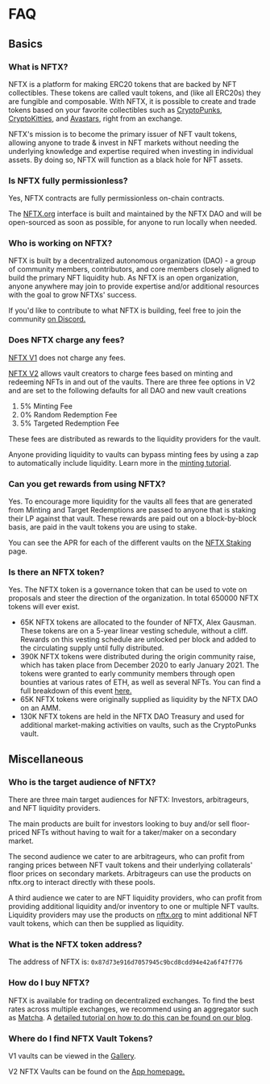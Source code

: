 # FAQ

## Basics

### What is NFTX?

NFTX is a platform for making ERC20 tokens that are backed by NFT collectibles. These tokens are called vault tokens, and \(like all ERC20s\) they are fungible and composable. With NFTX, it is possible to create and trade tokens based on your favorite collectibles such as [CryptoPunks](https://www.larvalabs.com/cryptopunks), [CryptoKitties](https://www.cryptokitties.co/), and [Avastars](https://avastars.io/), right from an exchange.

NFTX's mission is to become the primary issuer of NFT vault tokens, allowing anyone to trade & invest in NFT markets without needing the underlying knowledge and expertise required when investing in individual assets. By doing so, NFTX will function as a black hole for NFT assets.

### Is NFTX fully permissionless?

Yes, NFTX contracts are fully permissionless on-chain contracts.

The [NFTX.org](https://nftx.org) interface is built and maintained by the NFTX DAO and will be open-sourced as soon as possible, for anyone to run locally when needed.

### Who is working on NFTX?

NFTX is built by a decentralized autonomous organization \(DAO\) - a group of community members, contributors, and core members closely aligned to build the primary NFT liquidity hub. As NFTX is an open organization, anyone anywhere may join to provide expertise and/or additional resources with the goal to grow NFTXs' success.

If you'd like to contribute to what NFTX is building, feel free to join the community [on Discord.](https://discord.gg/xcJkxMXSR8)

### Does NFTX charge any fees?

[NFTX V1](https://v1.nftx.org) does not charge any fees.

[NFTX V2](https://app.nftx.org) allows vault creators to charge fees based on minting and redeeming NFTs in and out of the vaults. There are three fee options in V2 and are set to the following defaults for all DAO and new vault creations

1. 5% Minting Fee 
2. 0% Random Redemption Fee
3. 5% Targeted Redemption Fee

These fees are distributed as rewards to the liquidity providers for the vault.

Anyone providing liquidity to vaults can bypass minting fees by using a zap to automatically include liquidity. Learn more in the [minting tutorial](tutorials/minting.md).

### Can you get rewards from using NFTX?

Yes. To encourage more liquidity for the vaults all fees that are generated from Minting and Target Redemptions are passed to anyone that is staking their LP against that vault. These rewards are paid out on a block-by-block basis, are paid in the vault tokens you are using to stake.

You can see the APR for each of the different vaults on the [NFTX Staking](https://app.nftx.org/staking/) page.

### Is there an NFTX token?

Yes. The NFTX token is a governance token that can be used to vote on proposals and steer the direction of the organization. In total 650000 NFTX tokens will ever exist.

* 65K NFTX tokens are allocated to the founder of NFTX, Alex Gausman. These tokens are on a 5-year linear vesting schedule, without a cliff. Rewards on this vesting schedule are unlocked per block and added to the circulating supply until fully distributed. 
* 390K NFTX tokens were distributed during the origin community raise, which has taken place from December 2020 to early January 2021. The tokens were granted to early community members through open bounties at various rates of ETH, as well as several NFTs. You can find a full breakdown of this event [here.](https://nftx.gitbook.io/nftx/community-raise)
* 65K NFTX tokens were originally supplied as liquidity by the NFTX DAO on an AMM.
* 130K NFTX tokens are held in the NFTX DAO Treasury and used for additional market-making activities on vaults, such as the CryptoPunks vault. 

## Miscellaneous

### Who is the target audience of NFTX?

There are three main target audiences for NFTX: Investors, arbitrageurs, and NFT liquidity providers.

The main products are built for investors looking to buy and/or sell floor-priced NFTs without having to wait for a taker/maker on a secondary market.

The second audience we cater to are arbitrageurs, who can profit from ranging prices between NFT vault tokens and their underlying collaterals' floor prices on secondary markets. Arbitrageurs can use the products on nftx.org to interact directly with these pools.

A third audience we cater to are NFT liquidity providers, who can profit from providing additional liquidity and/or inventory to one or multiple NFT vaults. Liquidity providers may use the products on [nftx.org](https://app.nftx.org) to mint additional NFT vault tokens, which can then be supplied as liquidity.

### What is the NFTX token address?

The address of NFTX is: `0x87d73e916d7057945c9bcd8cdd94e42a6f47f776`

### How do I buy NFTX?

NFTX is available for trading on decentralized exchanges. To find the best rates across multiple exchanges, we recommend using an aggregator such as [Matcha](https://matcha.xyz/). A [detailed tutorial on how to do this can be found on our blog](https://blog.nftx.org/how-to-acquire-nftx-on-matcha/).

### Where do I find NFTX Vault Tokens?

V1 vaults can be viewed in the [Gallery](https://gallery.nftx.org/).

V2 NFTX Vaults can be found on the [App homepage.](https://app.nftx.org)

